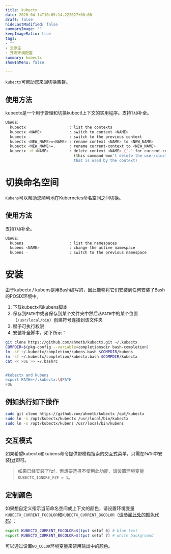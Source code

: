```yaml
---
title: kubectx
date: 2020-04-14T10:09:14.222627+08:00
draft: false
hideLastModified: false
summaryImage: ""
keepImageRatio: true
tags:
- ""
- 云原生
- 开发环境配置
summary: kubectx
showInMenu: false

---
```


`kubectx`可帮助您来回切换集群。

## 使用方法

kubectx是一个用于管理和切换kubectl上下文的实用程序。支持`TAB`补全。

```bash
USAGE:
  kubectx                   : list the contexts
  kubectx <NAME>            : switch to context <NAME>
  kubectx -                 : switch to the previous context
  kubectx <NEW_NAME>=<NAME> : rename context <NAME> to <NEW_NAME>
  kubectx <NEW_NAME>=.      : rename current-context to <NEW_NAME>
  kubectx -d <NAME>         : delete context <NAME> ('.' for current-context)
                              (this command won't delete the user/cluster entry
                              that is used by the context)
```

# 切换命名空间

`Kubens`可以帮助您顺利地在Kubernetes命名空间之间切换。

## 使用方法

支持`TAB`补全。

```bash
USAGE:
  kubens                    : list the namespaces
  kubens <NAME>             : change the active namespace
  kubens -                  : switch to the previous namespace
```

# 安装

由于kubectx / kubens是用Bash编写的，因此能够将它们安装到任何安装了Bash的POSIX环境中。
1. 下载kubectx和kubens脚本
2. 保存到`PATH`中或者保存到某个文件夹中然后从`PATH`中的某个位置（`/usr/local/bin`）创建符号连接到该文件夹
3. 赋予可执行权限
4. 安装补全脚本，如下所示：

```bash
git clone https://github.com/ahmetb/kubectx.git ~/.kubectx
COMPDIR=$(pkg-config --variable=completionsdir bash-completion)
ln -sf ~/.kubectx/completion/kubens.bash $COMPDIR/kubens
ln -sf ~/.kubectx/completion/kubectx.bash $COMPDIR/kubectx
cat << FOE >> ~/.bashrc


#kubectx and kubens
export PATH=~/.kubectx:\$PATH
FOE
```

## 例如执行如下操作

```bash
sudo git clone https://github.com/ahmetb/kubectx /opt/kubectx
sudo ln -s /opt/kubectx/kubectx /usr/local/bin/kubectx
sudo ln -s /opt/kubectx/kubens /usr/local/bin/kubens
```

## 交互模式

如果希望kubectx和kubens命令提供带模糊搜索的交互式菜单，只需在`PATH`中安装[fzf](https://github.com/junegunn/fzf)即可。

> 如果已经安装了fzf，但想要选择不使用此功能，请设置环境变量`KUBECTX_IGNORE_FZF = 1`。

## 定制颜色

如果想自定义指示当前命名空间或上下文的颜色，请设置环境变量`KUBECTX_CURRENT_FGCOLOR`和`KUBECTX_CURRENT_BGCOLOR`（[请参阅此处的颜色代码](https://linux.101hacks.com/ps1-examples/prompt-color-using-tput/)）：

```bash
export KUBECTX_CURRENT_FGCOLOR=$(tput setaf 6) # blue text
export KUBECTX_CURRENT_BGCOLOR=$(tput setaf 7) # white background
```

可以通过设置`NO_COLOR`环境变量来禁用输出中的颜色。
